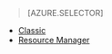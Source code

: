 > [AZURE.SELECTOR]
- [Classic](/documentation/articles/virtual-machines-linux-classic-troubleshoot-deployment-new-vm/)
- [Resource Manager](/documentation/articles/virtual-machines-linux-troubleshoot-deployment-new-vm/)